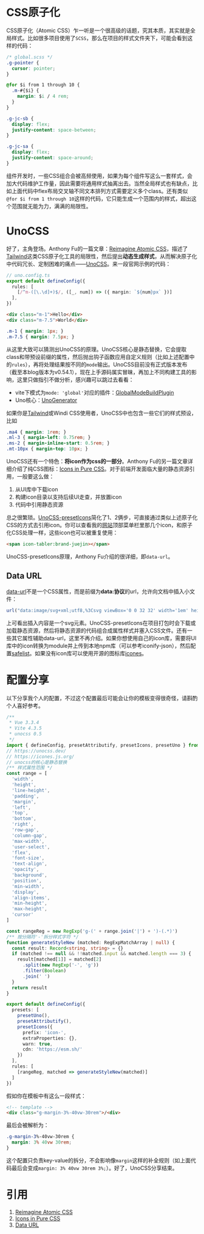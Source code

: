 # CSS原子化

CSS原子化（Atomic CSS）乍一听是一个很高级的话题，究其本质，其实就是全局样式。比如很多项目使用了`SCSS`，那么在项目的样式文件夹下，可能会看到这样的代码：

```css
/* global.scss */
.g-pointer {
  cursor: pointer;
}

@for $i from 1 through 10 {
  .m-#{$i} {
    margin: $i / 4 rem;
  }
}

.g-jc-sb {
  display: flex;
  justify-content: space-between;
}

.g-jc-sa {
  display: flex;
  justify-content: space-around;
}
```

组件开发时，一些CSS组合会被高频使用，如果为每个组件写这么一套样式，会加大代码维护工作量，因此需要将通用样式抽离出去。当然全局样式也有缺点，比如上面代码中flex布局交叉轴不同文本排列方式需要定义多个class。还有类似`@for $i from 1 through 10`这样的代码，它只能生成一个范围内的样式，超出这个范围就无能为力，满满的局限性。

# UnoCSS

好了，主角登场。Anthony Fu的一篇文章：[Reimagine Atomic CSS][Reimagine Atomic CSS]，描述了[Tailwind](https://tailwindcss.com/)这类CSS原子化工具的局限性，然后提出**动态生成样式**，从而解决原子化中代码冗长、定制困难的痛点——[UnoCSS](https://unocss.dev/)。来一段官网示例的代码：

```ts
// uno.config.ts
export default defineConfig({
  rules: [
    [/^m-([\.\d]+)$/, ([_, num]) => ({ margin: `${num}px` })]
  ],
})
```

```html
<div class="m-1">Hello</div>
<div class="m-7.5">World</div>
```

```css
.m-1 { margin: 1px; }
.m-7.5 { margin: 7.5px; }
```

从这里大致可以猜测出UnoCSS的原理。UnoCSS核心是静态替换，它会提取class和带预设前缀的属性，然后抛出钩子函数应用自定义规则（比如上述配置中的`rules`），再将处理结果按不同的`mode`输出。UnoCSS目前没有正式版本发布（截至本blog版本为v0.54.1），现在上手源码属实冒昧，再加上不同构建工具的影响，这里只做指引不做分析，感兴趣可以跳过去看看：

- vite下模式为`mode: 'global'`对应的插件：[GlobalModeBuildPlugin](https://github.com/unocss/unocss/blob/main/packages/vite/src/modes/global/build.ts)
- Uno核心：[UnoGenerator](https://github.com/unocss/unocss/blob/main/packages/core/src/generator/index.ts)

如果你是[Tailwind](https://tailwindcss.com/)或Windi CSS使用者，UnoCSS中也包含一些它们的样式预设，比如

```css
.ma4 { margin: 1rem; }
.ml-3 { margin-left: 0.75rem; }
.ms-2 { margin-inline-start: 0.5rem; }
.mt-10px { margin-top: 10px; }
```

UnoCSS还有一个特色：**将icon作为css的一部分**。Anthony Fu的另一篇文章详细介绍了纯CSS图标：[Icons in Pure CSS][Icons in Pure CSS]。对于前端开发面临大量的静态资源引用，一般要这么做：

1. 从UI库中下载icon
2. 构建icon目录以支持后续UI走查，并放置icon
3. 代码中引用静态资源

总之很繁琐。[UnoCSS-presetIcons](https://unocss.dev/presets/icons)简化了1、2俩步，可直接通过类似上述原子化CSS的方式去引用icon。你可以查看我的[网站](https://zhenisbusy.space)顶部菜单栏里那几个icon，和原子化CSS处理一样，这些icon也可以被重复使用：

```html
<span icon-tabler:brand-juejin></span>
```

UnoCSS-presetIcons原理，Anthony Fu介绍的很详细，即`data-url`。

## Data URL

[data-url][Data URL]不是一个CSS属性，而是前缀为**data:协议**的url，允许向文档中插入小文件：

```js
url("data:image/svg+xml;utf8,%3Csvg viewBox='0 0 32 32' width='1em' height='1em' xmlns='http://www.w3.org/2000/svg' %3E%3Cpath fill='currentColor' d='M16.612 2.214a1.01 1.01 0 0 0-1.242 0L1 13.419l1.243 1.572L4 13.621V26a2.004 2.004 0 0 0 2 2h20a2.004 2.004 0 0 0 2-2V13.63L29.757 15L31 13.428ZM18 26h-4v-8h4Zm2 0v-8a2.002 2.002 0 0 0-2-2h-4a2.002 2.002 0 0 0-2 2v8H6V12.062l10-7.79l10 7.8V26Z'/%3E%3C/svg%3E")
```

上可看出插入内容是一个svg元素。UnoCSS-presetIcons在项目打包时会下载或加载静态资源，然后将静态资源的代码组合成属性样式并塞入CSS文件。还有一些其它属性辅助data-url，这里不再介绍。如果你想使用自己的icon库，需要将UI库中的icon转换为module并上传到本地npm库（可以参考iconify-json），然后配置[safelist](https://unocss.dev/guide/extracting#safelist)。如果没有icon库可以使用开源的图标库[icones](https://icones.js.org/)。

# 配置分享

以下分享我个人的配置，不过这个配置最后可能会让你的模板变得很奇怪，请斟酌个人喜好参考。

```ts
/**
 * Vue 3.3.4
 * Vite 4.3.5
 * unocss 0.5
 */
import { defineConfig, presetAttributify, presetIcons, presetUno } from 'unocss'
// https://unocss.dev/
// https://icones.js.org/
// unocss的核心是静态替换
/** 样式属性范围 */
const range = [
  'width',
  'height',
  'line-height',
  'padding',
  'margin',
  'left',
  'top',
  'bottom',
  'right',
  'row-gap',
  'column-gap',
  'max-width',
  'user-select',
  'flex',
  'font-size',
  'text-align',
  'opacity',
  'background',
  'position',
  'min-width',
  'display',
  'align-items',
  'min-height',
  'max-height',
  'cursor'
]

const rangeReg = new RegExp('g-(' + range.join('|') + ')-(.*)')
/** 按分隔符'-'拆分样式字符 */
function generateStyleNew (matched: RegExpMatchArray | null) {
  const result: Record<string, string> = {}
  if (matched !== null && !!matched.input && matched.length === 3) {
    result[matched[1]] = matched[2]
      .split(new RegExp('-', 'g'))
      .filter(Boolean)
      .join(' ')
  }
  return result
}

export default defineConfig({
  presets: [
    presetUno(),
    presetAttributify(),
    presetIcons({
      prefix: 'icon-',
      extraProperties: {},
      warn: true,
      cdn: 'https://esm.sh/'
    })
  ],
  rules: [
    [rangeReg, matched => generateStyleNew(matched)]
  ]
})
```

假如你在模板中有这么一段样式：

```html
<!-- template -->
<div class="g-margin-3%-40vw-30rem">/<div>
```

最后会被解析为：

```css
.g-margin-3%-40vw-30rem {
  margin: 3% 40vw 30rem;
}
```

这个配置只负责key-value的拆分，不会影响像`margin`这样的补全规则（如上面代码最后会变成`margin: 3% 40vw 30rem 3%;`）。好了，UnoCSS分享结束。

# 引用
1. [Reimagine Atomic CSS][Reimagine Atomic CSS]
2. [Icons in Pure CSS][Icons in Pure CSS]
3. [Data URL][Data URL]


[Reimagine Atomic CSS]: https://antfu.me/posts/reimagine-atomic-css
[Icons in Pure CSS]: https://antfu.me/posts/icons-in-pure-css
[Data URL]: https://developer.mozilla.org/zh-CN/docs/Web/HTTP/Basics_of_HTTP/Data_URLs